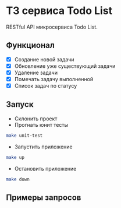 # ТЗ сервиса Todo List
RESTful API микросервиса Todo List.

## Функционал
- [x] Создание новой задачи
- [x] Обновление уже существующий задачи
- [x] Удаление задачи
- [x] Помечать задачу выполненной
- [x] Список задач по статусу

## Запуск

- Склонить проект
- Прогнать юнит тесты 
```bash 
make unit-test
```
- Запустить приложение 
```bash 
make up
```
- Остановить приложение
```bash 
make down
```

## Примеры запросов


